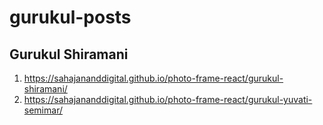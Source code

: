 # gurukul-posts

## Gurukul Shiramani
1. https://sahajananddigital.github.io/photo-frame-react/gurukul-shiramani/
2. https://sahajananddigital.github.io/photo-frame-react/gurukul-yuvati-semimar/
